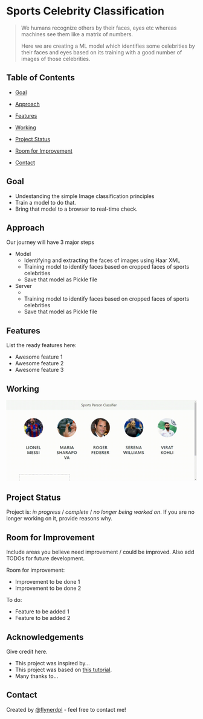 # Sports Celebrity Classification
> We humans recognize others by their faces, eyes etc whereas machines see them like a matrix of numbers. 
> 
> Here we are creating a ML model which identifies some celebrities by their faces and eyes based on its training with a good number of images of those celebrities. 

## Table of Contents
* [Goal](#goal)
* [Approach](#approach)
* [Features](#features)
* [Working](#working)
* [Project Status](#project-status)
* [Room for Improvement](#room-for-improvement)

* [Contact](#contact)
<!-- * [License](#license) -->
<!--5* [Setup](#setup)
* [Usage](#usage)-->
<!--8* [Acknowledgements](#acknowledgements)-->


## Goal
- Undestanding the simple Image classification principles
- Train a model to do that.
- Bring that model to a browser to real-time check.

## Approach
Our journey will have 3  major steps
- Model <ul><li>Identifying and extracting the faces of images using Haar XML</li><li>Training model to identify faces based on cropped faces of sports celebrities </li><li>Save that model as Pickle file</li></ul>
- Server <ul><li></li><li>Training model to identify faces based on cropped faces of sports celebrities </li><li>Save that model as Pickle file</li></ul>


## Features
List the ready features here:
- Awesome feature 1
- Awesome feature 2
- Awesome feature 3


## Working
![Example screenshot](./_.gif)
<!-- If you have screenshots you'd like to share, include them here. -->


<!--## Setup
What are the project requirements/dependencies? Where are they listed? A requirements.txt or a Pipfile.lock file perhaps? Where is it located?

Proceed to describe how to install / setup one's local environment / get started with the project.


## Usage
How does one go about using it?
Provide various use cases and code examples here.

`write-your-code-here`-->


## Project Status
Project is: _in progress_ / _complete_ / _no longer being worked on_. If you are no longer working on it, provide reasons why.


## Room for Improvement
Include areas you believe need improvement / could be improved. Also add TODOs for future development.

Room for improvement:
- Improvement to be done 1
- Improvement to be done 2

To do:
- Feature to be added 1
- Feature to be added 2


## Acknowledgements
Give credit here.
- This project was inspired by...
- This project was based on [this tutorial](https://www.example.com).
- Many thanks to...


## Contact
Created by [@flynerdpl](https://www.flynerd.pl/) - feel free to contact me!


<!-- Optional -->
<!-- ## License -->
<!-- This project is open source and available under the [... License](). -->

<!-- You don't have to include all sections - just the one's relevant to your project -->
